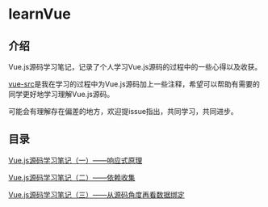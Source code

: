 # learnVue

## 介绍

Vue.js源码学习笔记，记录了个人学习Vue.js源码的过程中的一些心得以及收获。

[vue-src](./vue-src)是我在学习的过程中为Vue.js源码加上一些注释，希望可以帮助有需要的同学更好地学习理解Vue.js源码。

可能会有理解存在偏差的地方，欢迎提issue指出，共同学习，共同进步。


## 目录

[Vue.js源码学习笔记（一）——响应式原理](./docs/响应式原理.MarkDown)

[Vue.js源码学习笔记（二）——依赖收集](./docs/依赖收集.MarkDown)

[Vue.js源码学习笔记（三）——从源码角度再看数据绑定](./docs/从源码角度再看数据绑定.MarkDown)